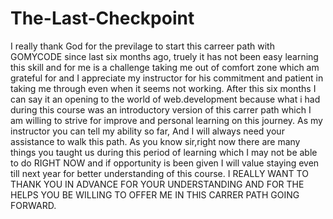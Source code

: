 # The-Last-Checkpoint

I really thank God for the previlage to start this carreer path with GOMYCODE since last six months ago, truely it has not been easy learning this skill and for me is a challenge taking 
 me out of comfort zone which am grateful for and I appreciate my instructor for his commitment and patient in taking me through even when it seems not working.
After this six months I can say it an opening to the world of web.development because what i had during this course was an introductory version of this carrer path which I am willing
to strive for improve and personal learning on this journey. 
As my instructor you can tell my ability so far, And I will always need your assistance to walk this path. 
As you know sir,right now there are many things you taught us during this period of learning which I may not be able to do RIGHT NOW and if opportunity is been given I will value staying even till next year for better understanding of this course.
I REALLY WANT TO THANK YOU IN ADVANCE FOR YOUR UNDERSTANDING AND FOR THE HELPS YOU  BE WILLING TO OFFER ME IN THIS CARRER PATH GOING FORWARD.

